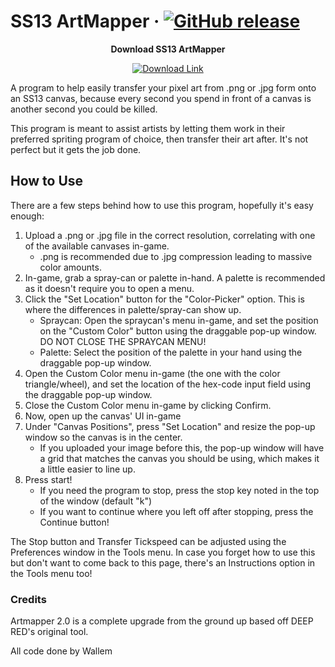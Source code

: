 # SS13 ArtMapper &middot; [![GitHub release](https://img.shields.io/github/v/release/Wallemations/ss13_artmapper?color=blue&label=Current%20Version)](https://github.com/Wallemations/ss13_artmapper/releases/latest)

<p align="center"><b>Download SS13 ArtMapper</b></p>
<p align="center">
  <a href="https://github.com/Wallemations/ss13_artmapper/releases/download/v2.4/ArtMapper2.exe">
    <img src="https://img.shields.io/badge/Download-ArtMapper2.exe-blue?style=for-the-badge&logo=github" alt="Download Link"/>
  </a>
</p>


A program to help easily transfer your pixel art from .png or .jpg form onto an SS13 canvas, 
because every second you spend in front of a canvas is another second you could be killed.

This program is meant to assist artists by letting them work in their preferred spriting program of choice,
then transfer their art after. It's not perfect but it gets the job done.


## How to Use
There are a few steps behind how to use this program, hopefully it's easy enough:

1) Upload a .png or .jpg file in the correct resolution, correlating with one of the available canvases in-game.
    - .png is recommended due to .jpg compression leading to massive color amounts.
2) In-game, grab a spray-can or palette in-hand. A palette is recommended as it doesn't require you to open a menu.
3) Click the "Set Location" button for the "Color-Picker" option. This is where the differences in palette/spray-can show up.
    - Spraycan: Open the spraycan's menu in-game, and set the position on the "Custom Color" button using the draggable pop-up window. DO NOT CLOSE THE SPRAYCAN MENU!
    - Palette: Select the position of the palette in your hand using the draggable pop-up window.
4) Open the Custom Color menu in-game (the one with the color triangle/wheel), and set the location of the hex-code input field using the draggable pop-up window.
5) Close the Custom Color menu in-game by clicking Confirm.
6) Now, open up the canvas' UI in-game
7) Under "Canvas Positions", press "Set Location" and resize the pop-up window so the canvas is in the center.
    - If you uploaded your image before this, the pop-up window will have a grid that matches the canvas you should be using, which makes it a little easier to line up.
8) Press start!
    - If you need the program to stop, press the stop key noted in the top of the window (default "k")
    - If you want to continue where you left off after stopping, press the Continue button!

The Stop button and Transfer Tickspeed can be adjusted using the Preferences window in the Tools menu.
In case you forget how to use this but don't want to come back to this page, there's an Instructions option in the Tools menu too!

### Credits

Artmapper 2.0 is a complete upgrade from the ground up based off DEEP RED's original tool.

All code done by Wallem